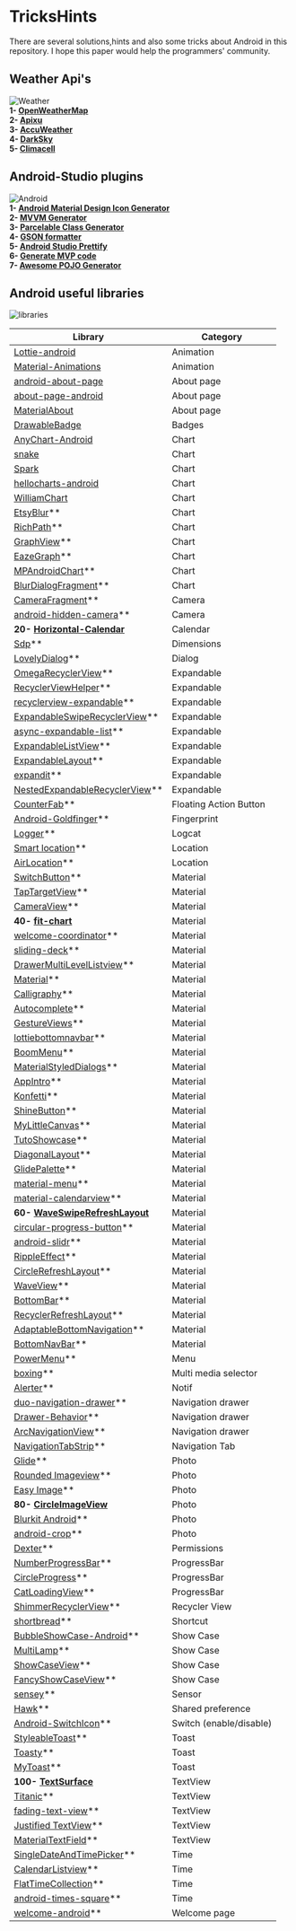 # TricksHints 
There are several solutions,hints and also some tricks about Android in this repository.
I hope this paper would help the programmers' community. 

## Weather Api's   
![Weather](https://cdn3.iconfinder.com/data/icons/weather-icons-10/128/sun-128.png)  
**1- [OpenWeatherMap](https://openweathermap.org/)**  
**2- [Apixu](https://www.apixu.com/)**  
**3- [AccuWeather](https://www.accuweather.com/)**  
**4- [DarkSky](https://darksky.net/)**  
**5- [Climacell](https://www.climacell.co/weather-api/)**  

## Android-Studio plugins  
![Android](https://cdn0.iconfinder.com/data/icons/communication-icons-rounded/110/Android-128.png)  
**1- [Android Material Design Icon Generator](https://github.com/konifar/android-material-design-icon-generator-plugin)**  
**2- [MVVM Generator](https://plugins.jetbrains.com/plugin/9325-mvvm-generator)**  
**3- [Parcelable Class Generator](https://github.com/mcharmas/android-parcelable-intellij-plugin)**   
**4- [GSON formatter](https://github.com/zzz40500/GsonFormat)**  
**5- [Android Studio Prettify](https://github.com/Haehnchen/idea-android-studio-plugin)**  
**6- [Generate MVP code](https://plugins.jetbrains.com/plugin/9784-generate-m-v-p-code)**  
**7- [Awesome POJO Generator](https://github.com/jineshfrancs/AwesomePojoGenerator)**  

## Android useful libraries  
![libraries](https://cdn0.iconfinder.com/data/icons/cosmo-culture/40/books_1-128.png)   

| Library  | Category |
| ------------- | ------------- |
|[Lottie-android](https://github.com/airbnb/lottie-android)| Animation  |
|[Material-Animations](https://github.com/lgvalle/Material-Animations)| Animation  |
|[android-about-page](https://github.com/medyo/android-about-page)| About page  |
|[about-page-android](https://github.com/husaynhakeem/about-page-android)| About page  |
|[MaterialAbout](https://github.com/jrvansuita/MaterialAbout)| About page  |
|[DrawableBadge](https://github.com/minibugdev/DrawableBadge)| Badges  |
|[AnyChart-Android](https://github.com/AnyChart/AnyChart-Android)| Chart  |
|[snake](https://github.com/txusballesteros/snake)| Chart  |
|[Spark](https://github.com/robinhood/spark)| Chart  |
|[hellocharts-android](https://github.com/lecho/hellocharts-android)| Chart  |
|[WilliamChart](https://github.com/diogobernardino/WilliamChart)| Chart  |
|[EtsyBlur](https://github.com/Manabu-GT/EtsyBlur)** | Chart  |
|[RichPath](https://github.com/tarek360/RichPath)** | Chart  |
|[GraphView](https://github.com/jjoe64/GraphView)** | Chart  |
|[EazeGraph](https://github.com/blackfizz/EazeGraph)** | Chart  |
|[MPAndroidChart](https://github.com/PhilJay/MPAndroidChart)** | Chart  |
|[BlurDialogFragment](https://github.com/tvbarthel/BlurDialogFragment)** | Chart  |
|[CameraFragment](https://github.com/florent37/CameraFragment)** |   Camera  |
|[android-hidden-camera](https://github.com/kevalpatel2106/android-hidden-camera)** | Camera   |
| **20- [Horizontal-Calendar](https://github.com/Mulham-Raee/Horizontal-Calendar)** | Calendar  |
|[Sdp](https://github.com/intuit/sdp)** | Dimensions  |
|[LovelyDialog](https://github.com/yarolegovich/LovelyDialog)** | Dialog  |
|[OmegaRecyclerView](https://github.com/Omega-R/OmegaRecyclerView)** | Expandable  |
|[RecyclerViewHelper](https://github.com/BoBoMEe/RecyclerViewHelper)** | Expandable  |
|[recyclerview-expandable](https://github.com/hendraanggrian/recyclerview-expandable)** | Expandable  |
|[ExpandableSwipeRecyclerView](https://github.com/hyunstyle/ExpandableSwipeRecyclerView)**  | Expandable  |
|[async-expandable-list](https://github.com/Ericliu001/async-expandable-list)**  | Expandable  |
|[ExpandableListView](https://github.com/harishsn/ExpandableListView)**  | Expandable  |
|[ExpandableLayout](https://github.com/traex/ExpandableLayout)**  | Expandable  |
|[expandit](https://github.com/AmalH/expandit)**  | Expandable  |
|[NestedExpandableRecyclerView](https://github.com/thejitesh/NestedExpandableRecyclerView)**  | Expandable  |
|[CounterFab](https://github.com/andremion/CounterFab)**  | Floating Action Button  |
|[Android-Goldfinger](https://github.com/infinum/Android-Goldfinger)**  | Fingerprint  |
|[Logger](https://github.com/orhanobut/logger)**  | Logcat  |
|[Smart location](https://github.com/mrmans0n/smart-location-lib)**  | Location  |
|[AirLocation](https://github.com/mumayank/AirLocation)**  | Location  |
|[SwitchButton](https://github.com/KingJA/SwitchButton)**   | Material  |
|[TapTargetView](https://github.com/KeepSafe/TapTargetView)**  | Material  |
|[CameraView](https://github.com/natario1/CameraView)**  | Material  |
|**40- [fit-chart](https://github.com/txusballesteros/fit-chart)**  | Material  |
|[welcome-coordinator](https://github.com/txusballesteros/welcome-coordinator)**  | Material  |
|[sliding-deck](https://github.com/txusballesteros/sliding-deck)**  | Material  |
|[DrawerMultiLevelListview](https://github.com/awidiyadew/DrawerMultiLevelListview)**  | Material  |
|[Material](https://github.com/rey5137/material)**  | Material  |
|[Calligraphy](https://github.com/chrisjenx/Calligraphy)**  | Material  |
|[Autocomplete](https://github.com/natario1/Autocomplete)**  | Material  |
|[GestureViews](https://github.com/alexvasilkov/GestureViews)**  | Material  |
|[lottiebottomnavbar](https://github.com/subsub/lottiebottomnavbar)**  | Material  |
|[BoomMenu](https://github.com/Nightonke/BoomMenu)**  | Material  |
|[MaterialStyledDialogs](https://github.com/javiersantos/MaterialStyledDialogs)**  | Material  |
|[AppIntro](https://github.com/AppIntro/AppIntro)**  | Material  |
|[Konfetti](https://github.com/DanielMartinus/Konfetti)**  | Material  |
|[ShineButton](https://github.com/ChadCSong/ShineButton)**   | Material  |
|[MyLittleCanvas](https://github.com/florent37/MyLittleCanvas)**  | Material  |
|[TutoShowcase](https://github.com/florent37/TutoShowcase)**  | Material  |
|[DiagonalLayout](https://github.com/florent37/DiagonalLayout)**  | Material  |
|[GlidePalette](https://github.com/florent37/GlidePalette)**  | Material  |
|[material-menu](https://github.com/balysv/material-menu)**  | Material  |
|[material-calendarview](https://github.com/prolificinteractive/material-calendarview)**  | Material  |
| **60- [WaveSwipeRefreshLayout](https://github.com/recruit-lifestyle/WaveSwipeRefreshLayout)**  | Material  |
|[circular-progress-button](https://github.com/dmytrodanylyk/circular-progress-button)**  | Material  |
|[android-slidr](https://github.com/florent37/android-slidr)**  | Material  |
|[RippleEffect](https://github.com/traex/RippleEffect)**  | Material  |
|[CircleRefreshLayout](https://github.com/tuesda/CircleRefreshLayout)**  | Material  |
|[WaveView](https://github.com/gelitenight/WaveView)**  | Material  |
|[BottomBar](https://github.com/roughike/BottomBar)**  | Material  |
|[RecyclerRefreshLayout](https://github.com/dinuscxj/RecyclerRefreshLayout)**  | Material  |
|[AdaptableBottomNavigation](https://github.com/bufferapp/AdaptableBottomNavigation)**  | Material  |
|[BottomNavBar](https://github.com/adib2149/BottomNavBar)**  | Material  |
|[PowerMenu](https://github.com/skydoves/PowerMenu)**  | Menu  |
|[boxing](https://github.com/bilibili/boxing)**  | Multi media selector  |
|[Alerter](https://github.com/Tapadoo/Alerter)**  | Notif  |
|[duo-navigation-drawer](https://github.com/PSD-Company/duo-navigation-drawer)**  | Navigation drawer  |
|[Drawer-Behavior](https://github.com/shiburagi/Drawer-Behavior)**  | Navigation drawer  |
|[ArcNavigationView](https://github.com/rom4ek/ArcNavigationView)**  | Navigation drawer  |
|[NavigationTabStrip](https://github.com/Devlight/NavigationTabStrip)**  | Navigation Tab  |
|[Glide](https://github.com/bumptech/glide)**  | Photo  |
|[Rounded Imageview](https://github.com/vinc3m1/RoundedImageView)**  | Photo  |
|[Easy Image](https://github.com/jkwiecien/EasyImage)**  | Photo  |
| **80- [CircleImageView](https://github.com/hdodenhof/CircleImageView)**  | Photo  |
|[Blurkit Android](https://github.com/CameraKit/blurkit-android)**  | Photo  |
|[android-crop](https://github.com/jdamcd/android-crop)**  | Photo  |
|[Dexter](https://github.com/Karumi/Dexter)**  | Permissions  |
|[NumberProgressBar](https://github.com/daimajia/NumberProgressBar)**  | ProgressBar  |
|[CircleProgress](https://github.com/lzyzsd/CircleProgress)**  | ProgressBar  |
|[CatLoadingView](https://github.com/Rogero0o/CatLoadingView)**  | ProgressBar  |
|[ShimmerRecyclerView](https://github.com/sharish/ShimmerRecyclerView)**  | Recycler View  |
|[shortbread](https://github.com/MatthiasRobbers/shortbread)**  | Shortcut  |
|[BubbleShowCase-Android](https://github.com/ECLaboratorio/BubbleShowCase-Android)**  | Show Case  |
|[MultiLamp](https://github.com/ujwalthote/MultiLamp)**  | Show Case  |
|[ShowCaseView](https://github.com/mreram/ShowCaseView)**  | Show Case  |
|[FancyShowCaseView](https://github.com/faruktoptas/FancyShowCaseView)**  | Show Case  |
|[sensey](https://github.com/nisrulz/sensey)**  | Sensor   |
|[Hawk](https://github.com/orhanobut/hawk)**   | Shared preference  |
|[Android-SwitchIcon](https://github.com/zagum/Android-SwitchIcon)**  | Switch (enable/disable)  |
|[StyleableToast](https://github.com/Muddz/StyleableToast)** | Toast  |
|[Toasty](https://github.com/GrenderG/Toasty)**  | Toast  |
|[MyToast](https://github.com/lopspower/MyToast)**  | Toast  |
|**100- [TextSurface](https://github.com/elevenetc/TextSurface)**  | TextView  |
|[Titanic](https://github.com/RomainPiel/Titanic)**  | TextView  |
|[fading-text-view](https://github.com/rosenpin/fading-text-view)**  | TextView  |
|[Justified TextView](https://github.com/ufo22940268/android-justifiedtextview)**  | TextView  |
|[MaterialTextField](https://github.com/florent37/MaterialTextField)**  | TextView  |
|[SingleDateAndTimePicker](https://github.com/florent37/SingleDateAndTimePicker)**  | Time  |
|[CalendarListview](https://github.com/traex/CalendarListview)**  | Time  |
|[FlatTimeCollection](https://github.com/anastr/FlatTimeCollection)**  | Time   |
|[android-times-square](https://github.com/square/android-times-square)**  | Time  |
|[welcome-android](https://github.com/stephentuso/welcome-android)**  | Welcome page |
